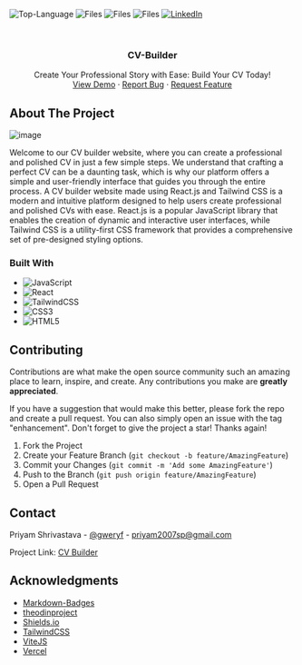 ![Top-Language](https://img.shields.io/github/languages/top/gweryf/cv-builder)
![Files](https://img.shields.io/github/directory-file-count/gweryf/cv-builder)
![Files](https://img.shields.io/github/repo-size/gweryf/cv-builder)
![Files](https://img.shields.io/twitter/follow/gweryf?style=social)
[![LinkedIn](https://img.shields.io/badge/LinkedIn-Connect!-blue)](https://www.linkedin.com/in/shrivastavpriyam/)

<br />

  <h3 align="center">CV-Builder</h3>

  <p align="center">
    Create Your Professional Story with Ease: Build Your CV Today!
    <br />
    <a href="https://cv-builder-lac.vercel.app/">View Demo</a>
    ·
    <a href="https://github.com/gweryf/cv-builder/issues">Report Bug</a>
    ·
    <a href="https://github.com/gweryf/cv-builder/issues">Request Feature</a>
  </p>
</div>


<!-- ABOUT THE PROJECT -->
## About The Project

![image](https://user-images.githubusercontent.com/105338002/230756380-d1c91bdc-79df-4040-80cb-6963bf70baef.png)

Welcome to our CV builder website, where you can create a professional and polished CV in just a few simple steps. We understand that crafting a perfect CV can be a daunting task, which is why our platform offers a simple and user-friendly interface that guides you through the entire process.
A CV builder website made using React.js and Tailwind CSS is a modern and intuitive platform designed to help users create professional and polished CVs with ease. React.js is a popular JavaScript library that enables the creation of dynamic and interactive user interfaces, while Tailwind CSS is a utility-first CSS framework that provides a comprehensive set of pre-designed styling options.

### Built With

* ![JavaScript](https://img.shields.io/badge/javascript-%23323330.svg?style=for-the-badge&logo=javascript&logoColor=%23F7DF1E)
* ![React](https://img.shields.io/badge/react-%2320232a.svg?style=for-the-badge&logo=react&logoColor=%2361DAFB)
* ![TailwindCSS](https://img.shields.io/badge/tailwindcss-%2338B2AC.svg?style=for-the-badge&logo=tailwind-css&logoColor=white)
* ![CSS3](https://img.shields.io/badge/css3-%231572B6.svg?style=for-the-badge&logo=css3&logoColor=white)
* ![HTML5](https://img.shields.io/badge/html5-%23E34F26.svg?style=for-the-badge&logo=html5&logoColor=white)


<!-- CONTRIBUTING -->
## Contributing

Contributions are what make the open source community such an amazing place to learn, inspire, and create. Any contributions you make are **greatly appreciated**.

If you have a suggestion that would make this better, please fork the repo and create a pull request. You can also simply open an issue with the tag "enhancement".
Don't forget to give the project a star! Thanks again!

1. Fork the Project
2. Create your Feature Branch (`git checkout -b feature/AmazingFeature`)
3. Commit your Changes (`git commit -m 'Add some AmazingFeature'`)
4. Push to the Branch (`git push origin feature/AmazingFeature`)
5. Open a Pull Request


<!-- CONTACT -->
## Contact

Priyam Shrivastava - [@gweryf](https://twitter.com/gweryf) - priyam2007sp@gmail.com

Project Link: [CV Builder](https://github.com/gweryf/cv-builder)

<!-- ACKNOWLEDGMENTS -->
## Acknowledgments

* [Markdown-Badges](https://github.com/Ileriayo/markdown-badges)
* [theodinproject](https://www.theodinproject.com/)
* [Shields.io](https://shields.io/)
* [TailwindCSS](https://tailwindcss.com/)
* [ViteJS](https://vitejs.dev/guide/)
* [Vercel](https://vercel.com/)

[linkedin-shield]: https://img.shields.io/badge/-LinkedIn-black.svg?style=for-the-badge&logo=linkedin&colorB=555
[linkedin-url]: https://linkedin.com/in/othneildrew

